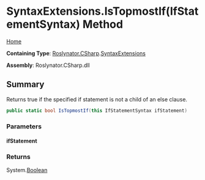 # SyntaxExtensions\.IsTopmostIf\(IfStatementSyntax\) Method

[Home](../../../../README.md)

**Containing Type**: [Roslynator.CSharp](../../README.md)\.[SyntaxExtensions](../README.md)

**Assembly**: Roslynator\.CSharp\.dll

## Summary

Returns true if the specified if statement is not a child of an else clause\.

```csharp
public static bool IsTopmostIf(this IfStatementSyntax ifStatement)
```

### Parameters

#### ifStatement





### Returns

System\.[Boolean](https://docs.microsoft.com/en-us/dotnet/api/system.boolean)

